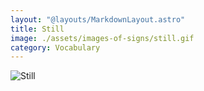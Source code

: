 ```yaml
---
layout: "@layouts/MarkdownLayout.astro"
title: Still
image: ./assets/images-of-signs/still.gif
category: Vocabulary
---
```


![Still](@signs/still.gif)
